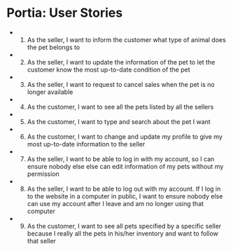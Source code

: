 # Portia: User Stories
- 1. As the seller, I want to inform the customer what type of animal does the pet belongs to
- 2. As the seller, I want to update the information of the pet to let the customer know the most up-to-date condition of the pet
- 3. As the seller, I want to request to cancel sales when the pet is no longer available
- 4. As the customer, I want to see all the pets listed by all the sellers
- 5. As the customer, I want to type and search about the pet I want
- 6. As the customer, I want to change and update my profile to give my most up-to-date information to the seller
- 7. As the seller, I want to be able to log in with my account, so I can ensure nobody else else can edit information of my pets without my permission
- 8. As the seller, I want to be able to log out with my account. If I log in to the website in a computer in public, I want to ensure nobody else can use my account after I leave and am no longer using that computer
- 9. As the customer, I want to see all pets specified by a specific seller because I really all the pets in his/her inventory and want to follow that seller